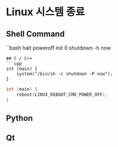 
# Linux 시스템 종료
## Shell Command
``bash
halt
poweroff
init 0
shutdown -h now
```
## C / C++
```cpp
int (main) {
    system("/bin/sh -c shutdown -P now");
}
```
```cpp
int (main) {
    reboot(LINUX_REBOOT_CMD_POWER_OFF);
}
```
## Python

## Qt

